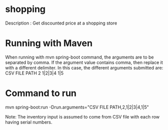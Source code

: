 # shopping
   Description : 
      Get discounted price at a shopping store

# Running with Maven
  When running with mvn spring-boot command, the arguments are to be separated by comma.
  If the argument value contains comma, then replace it with a different delimiter.
  In this case, the different arguments submitted are:
      CSV FILE PATH
      2
      1|2|3|4
      1|5
  
# Command to run
mvn spring-boot:run -Drun.arguments="CSV FILE PATH,2,1|2|3|4,1|5"

Note: The inventory input is assumed to come from CSV file with each row having serial numbers.
